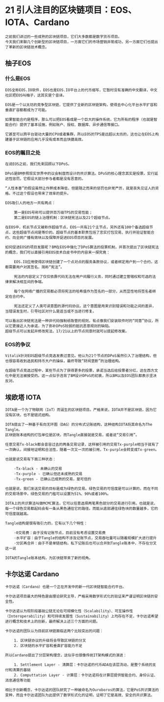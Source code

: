 # 21 引人注目的区块链项目：EOS、IOTA、Cardano

    之前我们讲过的一些成熟的区块链项目，它们大多数都是数字货币项目。
    今天我们来聊几个创新型的区块链项目，一方面它们的市场营销非常成功，另一方面它们也提出了革新的区块链技术概念。

## 柚子EOS

### 什么是EOS

    EOS全称EOS.IO软件，EOS也是EOS.IO平台上的代币缩写，它暂时没有准确的中文翻译，中文社区把EOS叫柚子，这其实是个音译。
    
    EOS是一个以太坊的竞争型区块链，它提供了全新的区块链架构，使得去中心化平台水平扩容和垂直扩容都都成为了可能。
    
    如果智能合约是程序，那么可以把EOS看成是一个巨大的操作系统，它为所有的程序（也就是智能合约）提供了基本设施，例如账户、授权、数据库、异步通信等接口。
    
    它甚至可以跨平台驱动大量的CPU或者集群，所以EOS的TPS是远超以太坊的，这也让在EOS上构建基于区块链的应用几乎没有成本而且快捷高效。

### EOS的瞩目之处

    在说EOS之前，我们先来回顾以下DPoS。
    
    DPoS是BM参照现实世界中的议会制度而设计的共识算法。DPoS的核心理念其实是投票，实行延迟性惩罚，它假设大部分参与者都是没有恶意的。
    
    “人性本善”的假设虽然让作弊成本降低，但是随之而来的惩罚也非常严厉，就是丧失见证人的资格。不过这个假设也带来了效率的提升。
    
    EOS吸引人的地方一共有两点：

        第一是EOS号称可以提供百万级TPS的交易性能；
        第二是EOS的链上治理机制：区块链宪法以及21个超级节点。
    
    在EOS中，机长节点又被称作超级节点，EOS一共有21个主节点，另外还有100个备选超级节点，这些超级节点间是等价的。超级节点的基本职责包括了忠实打包交易、执行并验证智能合约、向全网广播有效块以及保障并促进EOS项目的发展。

    如何促进EOS的项目发展呢？BM在EOS中强化了DPoS算法的投票机制，并首次提出了区块链宪法的概念，我们可以直接引用EOS技术白皮书中的内容来一探究竟：

        EOS.IO应用使得区块链创建了一个点对点的服务条款协议，或者绑定用户到一个合约，这都需要用户对其签名，简称“宪法”。
    
        宪法的内容定义了仅仅依靠代码无法在用户间履行义务，同时通过建立管辖权和可选的法律来解决相互间的争端。
        
        每个在网络广播的交易都必须将宪法的哈希值作为签名的一部分，从而显性地将签名者绑定在合约中。
    
        宪法还定义了人类可读意图的源代码协议。这个意图是用来识别错误和功能之间的差异，当错误发生时，引导社区对什么是适当或不当进行修复。

    可以看出区块链宪法是一种非代码强制纸吸管的规则，有点像我们安装软件时的“同意”协议，所以它更接近人为承诺，为了弥补DPoS较弱的抵抗恶意规则的缺陷。
    超级节点可以发起并修改宪法，17/21以上的节点同意时就可以提起修改案。

### EOS的争议

    Vitalik针对EOS超级节点竞选发表过意见。他认为21个节点的DPoS虽然引入了治理结构，但也很容易收到选民和持币大户的操纵，最终导致“财阀垄断”的治理结构。

    在超级节点竞选过程中，某些节点为了获得更多的投票，承诺当选后给投票者分红，这在西方文化中是无法被接受的。这一点似乎违背了BM设计DPoS的初衷，所以BM以及EOS团队都表示坚决反对。

## 埃欧塔 IOTA

    IOTA是一个为了物联网（IoT）而诞生的区块链项目。严格来说，IOTA并不是区块链，因为它没有区块，也不是链式结构。

    IOTA提出了一种基于有向无环图（DAG）的分布式记账结构，这种结构IOTA将其命名为The Tangle。
    区块链账本结构的打包单位是区块，而Tangle直接就是交易，或者说“交易引用”。

    任意交易Tx-black都会音容过去的两条交易记录，这样被引用的交易Tx-purple相当于就有了一次确认，间接地证明和合法性，随着一次又一次的被引用，Tx-purple会转变成Tx-green。
    
    也就是说交易有下面三种状态：

        ·Tx-black - 未确认的交易
        ·Tx-purple - 已确认但还未成熟的交易
        ·Tx-green - 已确认已成熟的交易，是可信的

    也就是说，我们发送交易的目标是成为绿色的交易。绿色交易的可信度是可以计算的，而在不同的交易场景中，绿色交易的门槛可以设置为51%、90%或者100%。

    IOTA上的共识算法叫做MCMC算法，它可以任意选择两笔黑色部分的交易进行引用。也就是说，每一个绿色交易都起码会有一条从黑色通往它的路径。而能从底部通往绿色块的数量越多，它的可信度就越高。
    
    Tangle结构是很有吸引力的，它有以下几个特性：

        ·0交易费：由于没有记账节点，目前没有考虑设置交易费
        ·水平扩容：由于Tangle的结构不涉及记账节点，交易吞吐量可以随着规模扩大进行提升
        ·分区再合并：由于不是单链结构，私下记账后也可以合并到Tangle账本中，不存在分叉这一说
    
    IOTA的Tangle账本结构，为区块链带来了新的视角。

## 卡尔达诺 Cardano

    卡尔达诺（Cardano）也是一个正在开发中的新一代区块链智能合约平台。

    卡尔达诺项目最大的特色是由理论研究主导，严格采用数学形式化的验证来严谨证明区块链的安全性。

    卡尔达诺认为现阶段基础公链无论在可规模化性（Scalability）、可互操作性（Interoperability）和可持续发展性（Sustainability）上均存在不足，卡尔达诺希望进行概念和技术上的创新，最终解决上述三个方面的问题。

    卡尔达诺的团队认为目前区块链面临这两个比较突出的问题：

        1. 区块链协议的升级将会导致区块链的分叉
        2. 区块链的水平扩容和垂直扩容能力不足

    所以Cardano提出了分层架构理念，这似乎也很像传统IT架构模式的演进：

        1. Settlement Layer - 清算层：卡尔达诺的代币ADA在该层流动，是整个系统的支付和清算的基础
        2. Computtation Layer - 计算层：卡尔达诺将在计算层提供智能合约、身份认证、消息通信等功能

    相比于创新概念，卡尔达诺的团队研究了一种被命名为Ouroboros的算法，它是PoS共识算法的变种，而且卡尔达诺团队为此提供了数学形式化的证明，证明了它是高效、安全的共识算法。
